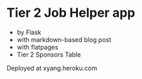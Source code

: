 # Tier 2 Job Helper app
- by Flask
- with markdown-based blog post
- with flatpages
- Tier 2 Sponsors Table

Deployed at xyang.heroku.com
